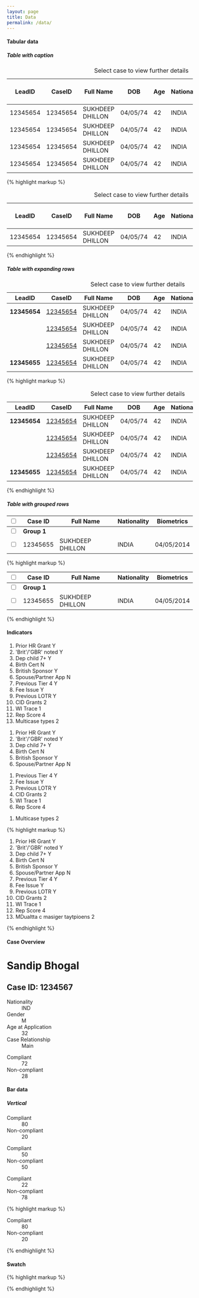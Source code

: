```yaml
---
layout: page
title: Data
permalink: /data/
---
```


<h4 class="heading-medium">Tabular data</h4>

<h5>Table with caption</h5>

<div class="example">
<table>
  <caption>Select case to view further details</caption>
  <thead>
    <tr>
      <th scope="col">LeadID</th>
      <th scope="col">CaseID</th>
      <th scope="col">Full Name</th>
      <th scope="col">DOB</th>
      <th scope="col" class="numeric">Age</th>
      <th scope="col">Nationality</th>
      <th scope="col">Gender</th>
      <th scope="col" class="numeric">No. in Case</th>
      <th scope="col">Score</th>
    </tr>
  </thead>
  <tbody>
    <tr>
      <td>12345654</td>
      <td>12345654</td>
      <td>SUKHDEEP DHILLON</td>
      <td>04/05/74</td>
      <td class="numeric">42</td>
      <td>INDIA</td>
      <td>M</td>
      <td class="numeric">4</td>
      <td><span class="red">Red</span></td>
    </tr>
    <tr>
      <td>12345654</td>
      <td>12345654</td>
      <td>SUKHDEEP DHILLON</td>
      <td>04/05/74</td>
      <td class="numeric">42</td>
      <td>INDIA</td>
      <td>M</td>
      <td class="numeric">4</td>
      <td><span class="green">Green</span></td>
    </tr>
    <tr>
      <td>12345654</td>
      <td>12345654</td>
      <td>SUKHDEEP DHILLON</td>
      <td>04/05/74</td>
      <td class="numeric">42</td>
      <td>INDIA</td>
      <td>M</td>
      <td class="numeric">4</td>
      <td><span class="red">Red</span></td>
    </tr>
    <tr>
      <td>12345654</td>
      <td>12345654</td>
      <td>SUKHDEEP DHILLON</td>
      <td>04/05/74</td>
      <td class="numeric">42</td>
      <td>INDIA</td>
      <td>M</td>
      <td class="numeric">4</td>
      <td><span class="red">Red</span></td>
    </tr>
  </tbody>
  </table>
</div>

{% highlight markup %}
<!-- table with caption -->
<table>
  <caption>Select case to view further details</caption>
  <thead>
    <tr>
      <th scope="col">LeadID</th>
      <th scope="col">CaseID</th>
      <th scope="col">Full Name</th>
      <th scope="col">DOB</th>
      <th scope="col" class="numeric">Age</th>
      <th scope="col">Nationality</th>
      <th scope="col">Gender</th>
      <th scope="col" class="numeric">No. in Case</th>
      <th scope="col">Score</th>
    </tr>
  </thead>
  <tbody>
    <tr>
      <td>12345654</td>
      <td>12345654</td>
      <td>SUKHDEEP DHILLON</td>
      <td>04/05/74</td>
      <td class="numeric">42</td>
      <td>INDIA</td>
      <td>M</td>
      <td class="numeric">4</td>
      <td><span class="red">Red</span></td>
    </tr>
  </tbody>
</table>
<!-- table with caption -->
{% endhighlight %}

<br/>

<h5>Table with expanding rows</h5>

<div class="example">

<!-- datagrids -->
<section class="data-grids">
  <table>
    <caption>Select case to view further details</caption>
    <thead>
      <tr>
        <th scope="col">LeadID</th>
        <th scope="col">CaseID</th>
        <th scope="col">Full Name</th>
        <th scope="col">DOB</th>
        <th scope="col" class="numeric">Age</th>
        <th scope="col">Nationality</th>
        <th scope="col">Gender</th>
        <th scope="col" class="numeric">No.Case</th>
        <th></th>
      </tr>
    </thead>
    <tbody>
      <tr class="data-grids__row data-grids__row--expanded" data-parent="12345654">
        <td><b>12345654</b></td>
        <td><a href="#">12345654</a></td>
        <td>SUKHDEEP DHILLON</td>
        <td>04/05/74</td>
        <td class="numeric">42</td>
        <td>INDIA</td>
        <td>M</td>
        <td class="numeric">4</td>
        <td>
          <div class="data-grids--opened">
          </div>
        </td>
      </tr>
      <tr class="data-grids__sub-row" data-child="12345654">
        <td class="data-grids--no-border"></td>
        <td><a href="#">12345654</a></td>
        <td>SUKHDEEP DHILLON</td>
        <td>04/05/74</td>
        <td class="numeric">42</td>
        <td>INDIA</td>
        <td>M</td>
        <td class="numeric">4</td>
      </tr>
      <tr class="data-grids__sub-row" data-child="12345654">
        <td></td>
        <td><a href="#">12345654</a></td>
        <td>SUKHDEEP DHILLON</td>
        <td>04/05/74</td>
        <td class="numeric">42</td>
        <td>INDIA</td>
        <td>M</td>
        <td class="numeric">4</td>
      </tr>
      <tr class="data-grids__row" data-parent="12345655">
        <td><b>12345655</b></td>
        <td><a href="#">12345654</a></td>
        <td>SUKHDEEP DHILLON</td>
        <td>04/05/74</td>
        <td class="numeric">42</td>
        <td>INDIA</td>
        <td>M</td>
        <td class="numeric">1</td>
        <td>
        </td>
      </tr>
    </tbody>
  </table>
</section>
<!-- datagrids -->

</div>


{% highlight markup %}

<!-- datagrids -->
<section class="data-grids">
  <table>
    <caption>Select case to view further details</caption>
    <thead>
      <tr>
        <th scope="col">LeadID</th>
        <th scope="col">CaseID</th>
        <th scope="col">Full Name</th>
        <th scope="col">DOB</th>
        <th scope="col" class="numeric">Age</th>
        <th scope="col">Nationality</th>
        <th scope="col">Gender</th>
        <th scope="col" class="numeric">No.Case</th>
        <th></th>
      </tr>
    </thead>
    <tbody>
      <tr class="data-grids__row data-grids__row--expanded" data-parent="12345654">
        <td><b>12345654</b></td>
        <td><a href="#">12345654</a></td>
        <td>SUKHDEEP DHILLON</td>
        <td>04/05/74</td>
        <td class="numeric">42</td>
        <td>INDIA</td>
        <td>M</td>
        <td class="numeric">4</td>
        <td>
          <div class="data-grids--opened">
          </div>
        </td>
      </tr>
      <tr class="data-grids__sub-row" data-child="12345654">
        <td class="data-grids--no-border"></td>
        <td><a href="#">12345654</a></td>
        <td>SUKHDEEP DHILLON</td>
        <td>04/05/74</td>
        <td class="numeric">42</td>
        <td>INDIA</td>
        <td>M</td>
        <td class="numeric">4</td>
      </tr>
      <tr class="data-grids__sub-row" data-child="12345654">
        <td></td>
        <td><a href="#">12345654</a></td>
        <td>SUKHDEEP DHILLON</td>
        <td>04/05/74</td>
        <td class="numeric">42</td>
        <td>INDIA</td>
        <td>M</td>
        <td class="numeric">4</td>
      </tr>
      <tr class="data-grids__row" data-parent="12345655">
        <td><b>12345655</b></td>
        <td><a href="#">12345654</a></td>
        <td>SUKHDEEP DHILLON</td>
        <td>04/05/74</td>
        <td class="numeric">42</td>
        <td>INDIA</td>
        <td>M</td>
        <td class="numeric">1</td>
        <td>
        </td>
      </tr>
    </tbody>
  </table>
</section>
<!-- datagrids -->

{% endhighlight %}

<h5>Table with grouped rows</h5>

<div class="example">

<!-- datagrids -->
<section class="data-grids data-grids--grouped">
  <table>
    <thead>
      <tr class="data-grids__grouped-header">
        <th scope="col" class="text-align-center">
          <input type="checkbox"/>
        </th>
        <th scope="col" class="text-nowrap">Case ID</th>
        <th scope="col" class="text-nowrap">Full Name</th>
        <th scope="col">Nationality</th>
        <th scope="col" class="numeric">Biometrics</th>
      </tr>
    </thead>
    <tbody>
      <tr class="data-grids__grouped-inner-header">
        <td scope="col" class="text-align-center">
          <input type="checkbox"/>
        </td>
        <td colspan="4">
          <b>Group 1</b>
        </td>
      </tr>
      <tr class="data-grids__row">
        <td class="text-align-center">
          <input type="checkbox"/>
        </td>
        <td>
          12345655
        </td>
        <td>SUKHDEEP DHILLON</td>
        <td>
          INDIA
        </td>
        <td class="numeric">
          04/05/2014
        </td>
      </tr>
    </tbody>
  </table>
</section>
<!-- datagrids -->

</div>


{% highlight markup %}

<!-- datagrids -->
<section class="data-grids data-grids--grouped">
  <table>
    <thead>
      <tr class="data-grids__grouped-header">
        <th scope="col" class="text-align-center">
          <input type="checkbox"/>
        </th>
        <th scope="col" class="text-nowrap">Case ID</th>
        <th scope="col" class="text-nowrap">Full Name</th>
        <th scope="col">Nationality</th>
        <th scope="col" class="numeric">Biometrics</th>
      </tr>
    </thead>
    <tbody>
      <tr class="data-grids__grouped-inner-header">
        <td scope="col" class="text-align-center">
          <input type="checkbox"/>
        </td>
        <td colspan="4">
          <b>Group 1</b>
        </td>
      </tr>
      <tr class="data-grids__row">
        <td class="text-align-center">
          <input type="checkbox"/>
        </td>
        <td>
          12345655
        </td>
        <td>SUKHDEEP DHILLON</td>
        <td>
          INDIA
        </td>
        <td class="numeric">
          04/05/2014
        </td>
      </tr>
    </tbody>
  </table>
</section>
<!-- datagrids -->

{% endhighlight %}




<h4 class="heading-medium">Indicators</h4>

<div class="example">
  <!-- indicators -->
  <ol class="indicators">
    <li>Prior HR Grant <span>Y</span></li>
    <li>'Brit'/'GBR' noted <span>Y</span></li>
    <li>Dep child 7+ <span>Y</span></li>
    <li>Birth Cert <span>N</span></li>
    <li>British Sponsor <span>Y</span></li>
    <li>Spouse/Partner App <span>N</span></li>
    <li>Previous Tier 4 <span>Y</span></li>
    <li>Fee Issue <span>Y</span></li>
    <li>Previous LOTR <span>Y</span></li>
    <li>CID Grants <span>2</span></li>
    <li>WI Trace <span>1</span></li>
    <li>Rep Score <span>4</span></li>
    <li>Multicase types <span>2</span></li>
  </ol>
  <!-- indicators -->
</div>

<div class="example">

  <div class="grid-row">

   <div class="column-one-third">
      <!-- indicators -->
      <ol class="indicators">
        <li>Prior HR Grant <span>Y</span></li>
        <li>'Brit'/'GBR' noted <span>Y</span></li>
        <li>Dep child 7+ <span>Y</span></li>
        <li>Birth Cert <span>N</span></li>
        <li>British Sponsor <span>Y</span></li>
        <li>Spouse/Partner App <span>N</span></li>
     </ol>
     <!-- indicators -->
   </div>

   <div class="column-one-third">
      <!-- indicators -->
      <ol class="indicators">
        <li>Previous Tier 4 <span>Y</span></li>
        <li>Fee Issue <span>Y</span></li>
        <li>Previous LOTR <span>Y</span></li>
        <li>CID Grants <span>2</span></li>
        <li>WI Trace <span>1</span></li>
        <li>Rep Score <span>4</span></li>
      </ol>
      <!-- indicators -->
   </div>

   <div class="column-one-third">
      <!-- indicators -->
      <ol class="indicators">
          <li>Multicase types <span>2</span></li>
      </ol>
     <!-- indicators -->
   </div>

 </div>

</div>

{% highlight markup %}

<!-- indicators -->
<ol class="indicators">
  <li>Prior HR Grant <span>Y</span></li>
  <li>'Brit'/'GBR' noted <span>Y</span></li>
  <li>Dep child 7+ <span>Y</span></li>
  <li>Birth Cert <span>N</span></li>
  <li>British Sponsor <span>Y</span></li>
  <li>Spouse/Partner App <span>N</span></li>
  <li>Previous Tier 4 <span>Y</span></li>
  <li>Fee Issue <span>Y</span></li>
  <li>Previous LOTR <span>Y</span></li>
  <li>CID Grants <span>2</span></li>
  <li>WI Trace <span>1</span></li>
  <li>Rep Score <span>4</span></li>
  <li>MDualtta c masiger taytpioens <span>2</span></li>
</ol>
<!-- indicators -->

{% endhighlight %}


<h4 class="heading-medium">Case Overview</h4>

<div class="example">

  <div class="grid-row panel report">
    <div class="column-one-third">
      <h1>Sandip Bhogal</h1>
      <h2>Case ID: 1234567</h2>
      <dl class="report">
        <dt>Nationality</dt>
        <dd>IND</dd>
        <dt>Gender</dt>
        <dd>M</dd>
        <dt>Age at Application</dt>
        <dd>32</dd>
        <dt>Case Relationship</dt>
        <dd>Main</dd>
      </dl>
    </div>
    <div class="column-one-third">
      <dl class="chart">
        <dt>Compliant</dt>
        <dd class="percentage positive percentage-72">72</dd>
        <dt>Non-compliant</dt>
        <dd class="percentage negative percentage-28">28</dd>
      </dl>
    </div>
    <div class="column-one-third">
    </div>
  </div>

</div>


<h4 class="heading-large">Bar data</h4>
<h5 class="heading-medium">Vertical</h5>

<div class="example">
  <div class="grid-row panel">
    <div class="column-one-third">
      <dl class="chart">
        <dt>Compliant</dt>
        <dd class="percentage positive percentage-80">80</dd>
        <dt>Non-compliant</dt>
        <dd class="percentage negative percentage-20">20</dd>
      </dl>
    </div>
    <div class="column-one-third">
      <dl class="chart">
        <dt>Compliant</dt>
        <dd class="percentage positive percentage-50">50</dd>
        <dt>Non-compliant</dt>
        <dd class="percentage negative percentage-50">50</dd>
      </dl>
    </div>
    <div class="column-one-third">
      <dl class="chart">
        <dt>Compliant</dt>
        <dd class="percentage positive percentage-22">22</dd>
        <dt>Non-compliant</dt>
        <dd class="percentage negative percentage-78">78</dd>
      </dl>
    </div>
  </div>
</div>

{% highlight markup %}

<!-- bar data -->
<dl class="chart">
  <dt>Compliant</dt>
  <dd class="percentage positive percentage-80">80</dd>
  <dt>Non-compliant</dt>
  <dd class="percentage negative percentage-20">20</dd>
</dl>
<!-- bar data -->

{% endhighlight %}

<h4 class="heading-medium">Swatch</h4>

<div class="example">

<!-- swatch -->
<div class="swatch swatch--super-purple"></div>
<div class="swatch swatch--purple"></div>
<div class="swatch swatch--super-green"></div>
<div class="swatch swatch--green"></div>
<div class="swatch swatch--orange"></div>
<!-- swatch -->

</div>

{% highlight markup %}

<!-- swatch -->
<div class="swatch swatch--super-purple"></div>
<div class="swatch swatch--purple"></div>
<div class="swatch swatch--super-green"></div>
<div class="swatch swatch--green"></div>
<div class="swatch swatch--orange"></div>
<!-- swatch -->

{% endhighlight %}
